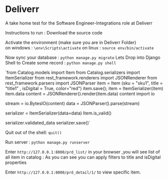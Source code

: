 # Deliverr

A take home test for the Software Engineer-Integrations role at Deliverr

Instructions to run :
Download the source code

Activate the environment (make sure you are in Deliverr Folder)  
 on windows : `\env\Scripts\activate`
on linux : `source env/bin/activate`

Now sync your database : `python manage.py migrate`
Lets Drop into Django Shell to Create some record : `python manage.py shell`

`from Catalog.models import Item
from Catalog.serializers import ItemSerializer
from rest_framework.renderers import JSONRenderer
from rest_framework.parsers import JSONParser
item = Item (sku = "sku1", title = "title1" , isDigital = True, color="red")
item.save();
item = ItemSerializer(item)
item.data
content = JSONRenderer().render(item.data)
content
import io

stream = io.BytesIO(content)
data = JSONParser().parse(stream)

serializer = ItemSerializer(data=data)
Item.is_valid()

serializer.validated_data
serializer.save()`

Quit out of the shell: `quit()`

Run server :
`python manage.py runserver`

Enter `http://127.0.0.1:8000/prd_list/` in your browser ,you will see list of all item in catalog :
As you can see you can apply filters to title and isDigital properties

Enter `http://127.0.0.1:8000/prd_detail/1/` to view specific item.
